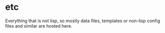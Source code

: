 # etc

Everything that is not lisp, so mostly data files, templates or non-lisp config files and similar are hosted here.
